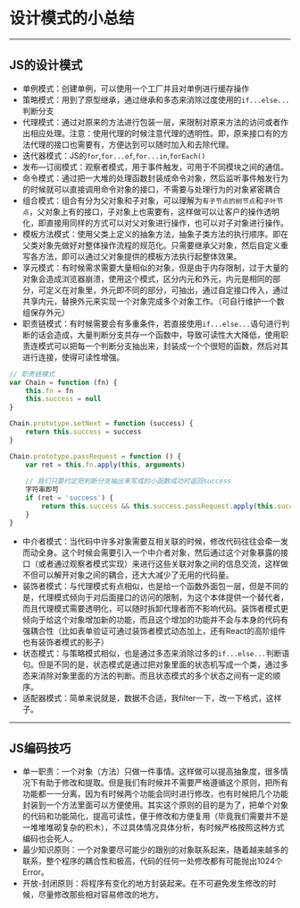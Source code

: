 # 设计模式的小总结

---

## JS的设计模式

- 单例模式：创建单例，可以使用一个工厂并且对单例进行缓存操作
- 策略模式：用到了原型继承，通过继承和多态来消除过度使用的`if...else...`判断分支
- 代理模式：通过对原来的方法进行包装一层，来限制对原来方法的访问或者作出相应处理。注意：使用代理的时候注意代理的透明性。即，原来接口有的方法代理的接口也需要有，方便达到可以随时加入和去除代理。
- 迭代器模式：JS的`for`,`for...of`,`for...in`,`forEach()`
- 发布—订阅模式：观察者模式，用于事件触发，可用于不同模块之间的通信。
- 命令模式：通过把一大堆的处理函数封装成命令对象，然后监听事件触发行为的时候就可以直接调用命令对象的接口，不需要与处理行为的对象紧密耦合
- 组合模式：组合有分为父对象和子对象，可以理解为`有子节点的树节点`和`子叶节点`，父对象上有的接口，子对象上也需要有，这样做可以让客户的操作透明化，即直接用同样的方式可以对父对象进行操作，也可以对子对象进行操作。
- 模板方法模式：使用父类上定义的抽象方法，抽象子类方法的执行顺序。即在父类对象先做好对整体操作流程的规范化。只需要继承父对象，然后自定义重写各方法，即可以通过父对象提供的模板方法执行起整体效果。
- 享元模式：有时候需求需要大量相似的对象，但是由于内存限制，过于大量的对象会造成浏览器崩溃，使用这个模式，区分内元和外元，内元是相同的部分，可定义在对象里，外元即不同的部分，可抽出，通过自定接口传入，通过共享内元，替换外元来实现一个对象完成多个对象工作。（可自行维护一个数组保存外元）
- 职责链模式：有时候需要会有多重条件，若直接使用`if...else...`语句进行判断的话会造成，大量判断分支共存一个函数中，导致可读性大大降低，使用职责连模式可以把每一个判断分支抽出来，封装成一个个很短的函数，然后对其进行连接，使得可读性增强。

``` javascript
// 职责链模式
var Chain = function (fn) {
	this.fn = fn
	this.success = null
}

Chain.prototype.setNext = function (success) {
	return this.success = success
}

Chain.prototype.passRequest = function () {
	var ret = this.fn.apply(this, arguments)
	
	// 我们只要约定把判断分支抽出来写成的小函数成功时返回success
	字符串即可
	if (ret = 'success') {
		return this.success && this.success.passRequest.apply(this.success, arguments)
	}
}
```

- 中介者模式：当代码中许多对象需要互相关联的时候，修改代码往往会牵一发而动全身。这个时候会需要引入一个中介者对象，然后通过这个对象暴露的接口（或者通过观察者模式实现）来进行这些关联对象之间的信息交流，这样做不但可以解开对象之间的耦合，还大大减少了无用的代码量。
- 装饰者模式：与代理模式有点相似，也是给一个函数外面包一层，但是不同的是，代理模式倾向于对后面接口的访问的限制，为这个本体提供一个替代者，而且代理模式需要透明化，可以随时拆卸代理者而不影响代码。装饰者模式更倾向于给这个对象增加新的功能，而且这个增加的功能并不会与本身的代码有强耦合性（比如表单验证可通过装饰者模式动态加上，还有React的高阶组件也有装饰者模式的影子）
- 状态模式：与策略模式相似，也是通过多态来消除过多的`if...else...`判断语句。但是不同的是，状态模式是通过把对象里面的状态机写成一个类，通过多态来消除对象里面的方法的判断。而且状态模式的多个状态之间有一定的顺序。
- 适配器模式：简单来说就是，数据不合适，我filter一下，改一下格式，这样子。

---

## JS编码技巧

- 单一职责：一个对象（方法）只做一件事情。这样做可以提高抽象度，很多情况下有助于修改和提取。但是我们有时候并不需要严格遵循这个原则，把所有功能都一一分离，因为有时候两个功能会同时进行修改，也有时候把几个功能封装到一个方法里面可以方便使用。其实这个原则的目的是为了，把单个对象的代码和功能简化，提高可读性，便于修改和方便复用（毕竟我们需要并不是一堆堆堆砌复杂的积木），不过具体情况具体分析，有时候严格按照这种方式编码也会死人。
- 最少知识原则：一个对象要尽可能少的跟别的对象联系起来，随着越来越多的联系，整个程序的耦合性和极高，代码的任何一处修改都有可能抛出1024个Error。
- 开放-封闭原则：将程序有变化的地方封装起来。在不可避免发生修改的时候，尽量修改那些相对容易修改的地方。
